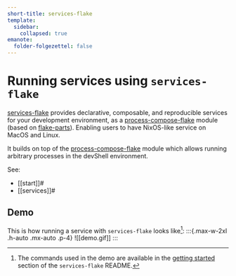 ```yaml
---
short-title: services-flake
template:
  sidebar:
    collapsed: true
emanote:
  folder-folgezettel: false
---
```


# Running services using `services-flake`

[services-flake][gh] provides declarative, composable, and reproducible services for your development environment, as a [process-compose-flake](https://github.com/Platonic-Systems/process-compose-flake) module (based on [flake-parts](https://flake.parts)). Enabling users to have NixOS-like service on MacOS and Linux.

It builds on top of the [process-compose-flake](https://community.flake.parts/process-compose-flake) module which allows running arbitrary processes in the devShell environment.

See:
- [[start]]#
- [[services]]#

## Demo

This is how running a service with `services-flake` looks like[^demo]:
:::{.max-w-2xl .h-auto .mx-auto .p-4}
![[demo.gif]]
:::

[^demo]: The commands used in the demo are available in the [getting started](https://github.com/juspay/services-flake#getting-started) section of the `services-flake` README.

[gh]: https://github.com/juspay/services-flake
